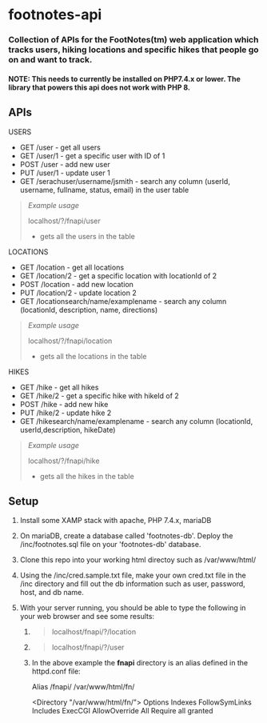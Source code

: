 # footnotes-api

### Collection of APIs for the FootNotes(tm) web application which tracks users, hiking locations and specific hikes that people go on and want to track.

#### **NOTE:** This needs to currently be installed on PHP7.4.x or lower. The library that powers this api does not work with PHP 8.

## APIs

USERS

- GET /user - get all users
- GET /user/1 - get a specific user with ID of 1
- POST /user - add new user
- PUT /user/1 - update user 1
- GET /serachuser/username/jsmith - search any column (userId, username, fullname, status, email) in the user table

> _Example usage_
>
> localhost/?/fnapi/user
>
> - gets all the users in the table

LOCATIONS

- GET /location - get all locations
- GET /location/2 - get a specific location with locationId of 2
- POST /location - add new location
- PUT /location/2 - update location 2
- GET /locationsearch/name/examplename - search any column (locationId, description, name, directions)

> _Example usage_
>
> localhost/?/fnapi/location
>
> - gets all the locations in the table

HIKES

- GET /hike - get all hikes
- GET /hike/2 - get a specific hike with hikeId of 2
- POST /hike - add new hike
- PUT /hike/2 - update hike 2
- GET /hikesearch/name/examplename - search any column (locationId, userId,description, hikeDate)

> _Example usage_
>
> localhost/?/fnapi/hike
>
> - gets all the hikes in the table

## Setup

1. Install some XAMP stack with apache, PHP 7.4.x, mariaDB
2. On mariaDB, create a database called 'footnotes-db'. Deploy the /inc/footnotes.sql file on your 'footnotes-db' database.
3. Clone this repo into your working html directoy such as /var/www/html/
4. Using the /inc/cred.sample.txt file, make your own cred.txt file in the /inc directory and fill out the db information such as user, password, host, and db name.
5. With your server running, you should be able to type the following in your web browser and see some results:

   1. > localhost/fnapi/?/location

   2. > localhost/fnapi/?/user
   3. In the above example the **fnapi** directory is an alias defined in the httpd.conf file:

      Alias /fnapi/ /var/www/html/fn/

      <Directory "/var/www/html/fn/">
      Options Indexes FollowSymLinks Includes ExecCGI
      AllowOverride All
      Require all granted
      </Directory>
